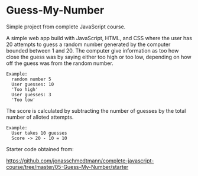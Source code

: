 # Guess-My-Number
Simple project from complete JavaScript course. 

A simple web app build with JavaScript, HTML, and CSS where the user has 20 attempts to guess a random number generated by the computer bounded between 1 and 20.
The computer give information as too how close the guess was by saying either too high or too low, depending on how off the guess was from the 
random number.
```
Example:
  random number 5
  User guesses: 10 
  'Too high'
  User guesses: 3 
  'Too low'
```
The score is calculated by subtracting the number of guesses by the total number of alloted attempts. 
```
Example:
  User takes 10 guesses
  Score -> 20 - 10 = 10
```
Starter code obtained from: 

https://github.com/jonasschmedtmann/complete-javascript-course/tree/master/05-Guess-My-Number/starter
